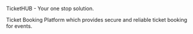 TicketHUB - Your one stop solution.

Ticket Booking Platform which provides secure and reliable ticket booking for events.
